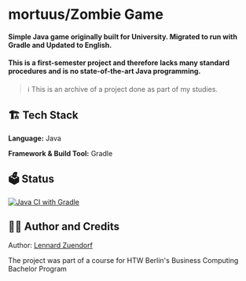 # mortuus/Zombie Game

#### Simple Java game originally built for University. Migrated to run with Gradle and Updated to English.

#### This is a first-semester project and therefore lacks many standard procedures and is no state-of-the-art Java programming.

> ℹ️
> This is an archive of a project done as part of my studies.

## 🏗️ Tech Stack

**Language:** Java

**Framework & Build Tool:** Gradle

## 🗳️ Status

[![Java CI with Gradle](https://github.com/LennardZuendorf/mortuus/actions/workflows/gradle.yml/badge.svg)](https://github.com/LennardZuendorf/mortuus/actions/workflows/gradle.yml)

## 👨‍💻 Author and Credits</h2>

Author: [Lennard Zuendorf](https://ignitr.tech/about)

The project was part of a course for HTW Berlin's Business Computing Bachelor Program

